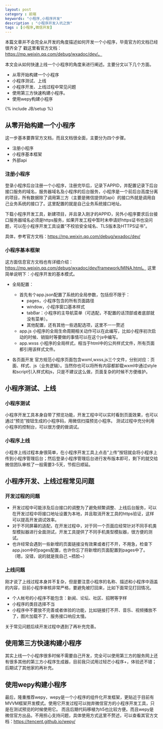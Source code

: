 ```yaml
---
layout: post
category : 前端
keywords: "小程序,小程序开发"
description : "小程序开发入坑之旅"
tags : [小程序,微信开发]
---
```



本篇文章并不会完全从开发的角度描述如何开发一个小程序，毕竟官方的文档已经很齐全了
戳这里看官方文档：https://mp.weixin.qq.com/debug/wxadoc/dev/。

本文会从如何快速上线一个小程序的角度来进行阐述。主要分文以下几个方面。
- 从零开始构建一个小程序
- 小程序测试、上线
- 小程序开发、上线过程中常见问题
- 使用第三方快速构建小程序。
- 使用wepy构建小程序

<!--break-->

{% include JB/setup %}



## 从零开始构建一个小程序
这一步基本要靠官方文档，而且文档很全面，主要分为四个步骤。
- 注册小程序
- 小程序基本框架
- 外部api

### 注册小程序
登录小程序后台注册一个小程序，注册完毕后，记录下APPID，并配置记录下后台接口服务的域名，服务器域名及小程序的后台服务，小程序是一个前后台高度分离的项目，所有数据除了调用第三方（主要是微信提供的api）的接口外就是调用自己业务系统的接口了。这里配置的就是自己业务系统接口地址。

下载小程序开发工具，新建项目，并且录入刚才的APPID，另外小程序要求后台接口服务器域名必须是https服务，如果开发工程中暂时未申请好https证书也没问题，可以在小程序开发工具设置“不校验安全域名、TLS版本及HTTPS证书”。

具体，参考官方文档：https://mp.weixin.qq.com/debug/wxadoc/dev/

### 小程序基本框架
这方面信息官方文档也有详细介绍：https://mp.weixin.qq.com/debug/wxadoc/dev/framework/MINA.html。
这里简单说明下：小程序开发的基本模式。
- 全局配置：
  - 首先有个app.json配置了系统的全局参数，包括但不限于：
    - pages，小程序包含的所有页面路径
    - window，小程序窗口基本样式
    - tabBar：小程序的主导航菜单（可选配，不配置的话顶部或者底部就没有菜单）。
    - 其他配置，还有其他一些选配选项，这里不一一赘述
  - app.js 小程序的全局生命周期相关动作可以在此编写，比如小程序初次启动的时候、销毁时等要做的事情可以在这个js中编写。
  - app.wxss 小程序的全局样式，相当于html中的公共样式文件，所有页面都引用该样式文件。

- 各页面开发
官方规范小程序页面包含wxml,wxss,js三个文件，分别对应：页面、样式、js（业务逻辑）。当然你也可以将所有内容都卸载wxml中通过style和script引入样式和js，只是不建议这么做，页面复杂的时候不方便维护。

## 小程序测试、上线

### 小程序测试
小程序开发工具本身自带了预览功能，开发工程中可以实时看到页面效果，也可以通过“预览”按钮生成的小程序码，用微信扫描预览小程序。
测试过程中充分利用小程序的控制台，可以很方便的做调试。

### 小程序上线

小程序上线过程本身很简单，在小程序开发工具上点击“上传”按钮就会将小程序上传到小程序管理后台；然后登录小程序管理后台进行发布版本即可，剩下的就交给微信团队审核了一般需要3-5天，节假日顺延。


## 小程序开发、上线过程常见问题

### 开发过程的问题

- 开发过程中可能涉及后台接口的调整为了避免频繁调整、上线后台服务，可以在开发过程中将接口地址设置为本地，并且取消开发工具的https验证，这样可以提高开发调试效率。
- 对于不同屏幕的适配，在开发过程中，对于同一个页面应经常针对不同手机类型模拟器进行全面测试，开发工具提供了不同手机类型模拟器，很方便的测试。
- 也许经常会遇到一些新增的页面链接没有效果或者打不开，不用急，检查下app.json中的pages配置，也许你忘了将新增的页面配置到pages中了。（嗯，没错，说的就是我自己 ~捂脸~）

### 上线问题

刚才说了上线过程本身并不复杂，但是要注意小程序的名称、描述和小程序中涵盖的内容，目前小程序审核非常严格，要避免被打回来，比如下面常见打回情况。
- 个人帐号的小程序不能包含：新闻、论坛、社区、招聘等字样
- 小程序的类目选择不当
- 小程序中不要放不完善或者体验的功能，比如链接打不开、音乐、视频播放不了，图片加载不了、服务接口响应太慢。


关于常见问题后续开发过程中遇到了再补充完善。

## 使用第三方快速构建小程序

其实上线一个小程序很多时候不需要自己开发，完全可以使用第三方的服务网上还有很多其他的第三方小程序生成器，目前我只试用过轻芒小程序+，体验还不错；后期试了其他家的再补充。

## 使用wepy构建小程序

 最后，隆重推荐wepy，wepy是一个小程序的组件化开发框架，更贴近于目前有MVVM框架开发模式。使用它开发过程可以抛弃微信官方的小程序开发工具，只是在测试预览的时候使用它。
 而且后期代码移植为h5也比较方便。而且wepy是微信官方出品，不用担心支持问题，具体使用方式这里不赘述，可以查看其官方文档：https://tencent.github.io/wepy/
